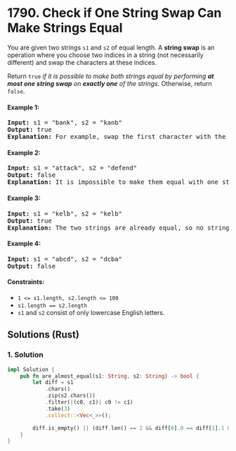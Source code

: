 # 1790. Check if One String Swap Can Make Strings Equal
You are given two strings `s1` and `s2` of equal length. A **string swap** is an operation where you choose two indices in a string (not necessarily different) and swap the characters at these indices.

Return `true` *if it is possible to make both strings equal by performing **at most one string swap** on **exactly one** of the strings*. Otherwise, return `false`.

#### Example 1:
<pre>
<strong>Input:</strong> s1 = "bank", s2 = "kanb"
<strong>Output:</strong> true
<strong>Explanation:</strong> For example, swap the first character with the last character of s2 to make "bank".
</pre>

#### Example 2:
<pre>
<strong>Input:</strong> s1 = "attack", s2 = "defend"
<strong>Output:</strong> false
<strong>Explanation:</strong> It is impossible to make them equal with one string swap.
</pre>

#### Example 3:
<pre>
<strong>Input:</strong> s1 = "kelb", s2 = "kelb"
<strong>Output:</strong> true
<strong>Explanation:</strong> The two strings are already equal, so no string swap operation is required.
</pre>

#### Example 4:
<pre>
<strong>Input:</strong> s1 = "abcd", s2 = "dcba"
<strong>Output:</strong> false
</pre>

#### Constraints:
* `1 <= s1.length, s2.length <= 100`
* `s1.length == s2.length`
* `s1` and `s2` consist of only lowercase English letters.

## Solutions (Rust)

### 1. Solution
```Rust
impl Solution {
    pub fn are_almost_equal(s1: String, s2: String) -> bool {
        let diff = s1
            .chars()
            .zip(s2.chars())
            .filter(|(c0, c1)| c0 != c1)
            .take(3)
            .collect::<Vec<_>>();

        diff.is_empty() || (diff.len() == 2 && diff[0].0 == diff[1].1 && diff[0].1 == diff[1].0)
    }
}
```
